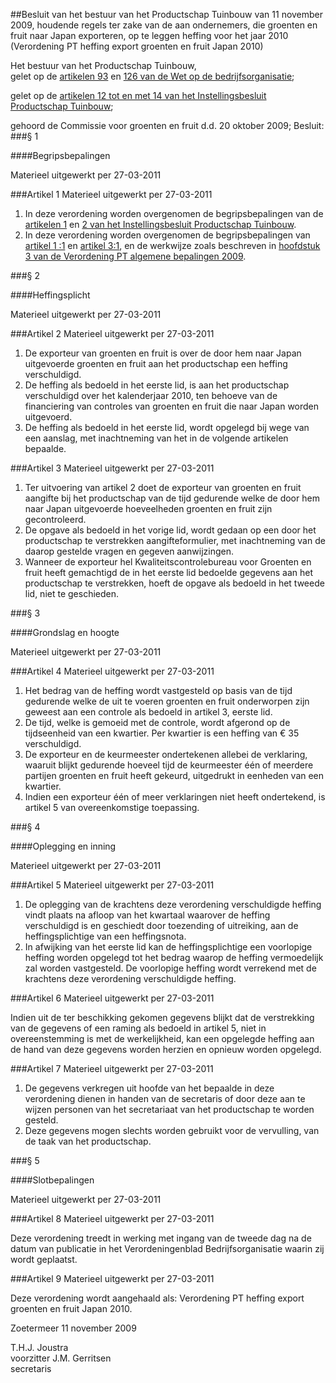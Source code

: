 <meta http-equiv='Content-Type' content='text/html; charset=utf-8' />

##Besluit van het bestuur van het Productschap Tuinbouw van 11 november 2009, houdende regels ter zake van de aan ondernemers, die groenten en fruit naar Japan exporteren, op te leggen heffing voor het jaar 2010 (Verordening PT heffing export groenten en fruit Japan 2010) 

Het bestuur van het Productschap Tuinbouw,  
gelet op de [artikelen 93](../../../../../../../../../../../wet/wet/op/de/bedrijfsorganisatie/BWBR0002058/README.md) en [126 van de Wet op de bedrijfsorganisatie](../../../../../../../../../../../wet/wet/op/de/bedrijfsorganisatie/BWBR0002058/README.md);

gelet op de [artikelen 12 tot en met 14 van het Instellingsbesluit Productschap Tuinbouw](../../../../../../../../../../../AMvB/instellingsbesluit/productschap/tuinbouw/BWBR0016235/README.md);

gehoord de Commissie voor groenten en fruit d.d. 20 oktober 2009;
Besluit:    
###§ 1 

####Begripsbepalingen

Materieel uitgewerkt per 27-03-2011 

###Artikel 1 
Materieel uitgewerkt per 27-03-2011 

1. In deze verordening worden overgenomen de begripsbepalingen van de [artikelen 1](../../../../../../../../../../../AMvB/instellingsbesluit/productschap/tuinbouw/BWBR0016235/README.md) en [2 van het Instellingsbesluit Productschap Tuinbouw](../../../../../../../../../../../AMvB/instellingsbesluit/productschap/tuinbouw/BWBR0016235/README.md). 
2. In deze verordening worden overgenomen de begripsbepalingen van [artikel 1 :1](../../../../../../../../../../../pbo/verordening/pt/algemene/bepalingen/2009/BWBR0027562/README.md) en [artikel 3:1](../../../../../../../../../../../pbo/verordening/pt/algemene/bepalingen/2009/BWBR0027562/README.md), en de werkwijze zoals beschreven in [hoofdstuk 3 van de Verordening PT algemene bepalingen 2009](../../../../../../../../../../../pbo/verordening/pt/algemene/bepalingen/2009/BWBR0027562/README.md).  

###§ 2 

####Heffingsplicht

Materieel uitgewerkt per 27-03-2011 

###Artikel 2 
Materieel uitgewerkt per 27-03-2011 

1. De exporteur van groenten en fruit is over de door hem naar Japan uitgevoerde groenten en fruit aan het productschap een heffing verschuldigd. 
2. De heffing als bedoeld in het eerste lid, is aan het productschap verschuldigd over het kalenderjaar 2010, ten behoeve van de financiering van controles van groenten en fruit die naar Japan worden uitgevoerd.
3. De heffing als bedoeld in het eerste lid, wordt opgelegd bij wege van een aanslag, met inachtneming van het in de volgende artikelen bepaalde.

###Artikel 3 
Materieel uitgewerkt per 27-03-2011 

1. Ter uitvoering van artikel 2 doet de exporteur van groenten en fruit aangifte bij het productschap van de tijd gedurende welke de door hem naar Japan uitgevoerde hoeveelheden groenten en fruit zijn gecontroleerd. 
2. De opgave als bedoeld in het vorige lid, wordt gedaan op een door het productschap te verstrekken aangifteformulier, met inachtneming van de daarop gestelde vragen en gegeven aanwijzingen. 
3. Wanneer de exporteur hel Kwaliteitscontrolebureau voor Groenten en fruit heeft gemachtigd de in het eerste lid bedoelde gegevens aan het productschap te verstrekken, hoeft de opgave als bedoeld in het tweede lid, niet te geschieden. 

###§ 3 

####Grondslag en hoogte

Materieel uitgewerkt per 27-03-2011 

###Artikel 4 
Materieel uitgewerkt per 27-03-2011 

1. Het bedrag van de heffing wordt vastgesteld op basis van de tijd gedurende welke de uit te voeren groenten en fruit onderworpen zijn geweest aan een controle als bedoeld in artikel 3, eerste lid. 
2. De tijd, welke is gemoeid met de controle, wordt afgerond op de tijdseenheid van een kwartier. Per kwartier is een heffing van € 35 verschuldigd.
3. De exporteur en de keurmeester ondertekenen allebei de verklaring, waaruit blijkt gedurende hoeveel tijd de keurmeester één of meerdere partijen groenten en fruit heeft gekeurd, uitgedrukt in eenheden van een kwartier.
4. Indien een exporteur één of meer verklaringen niet heeft ondertekend, is artikel 5 van overeenkomstige toepassing.

###§ 4 

####Oplegging en inning

Materieel uitgewerkt per 27-03-2011 

###Artikel 5 
Materieel uitgewerkt per 27-03-2011 

1. De oplegging van de krachtens deze verordening verschuldigde heffing vindt plaats na afloop van het kwartaal waarover de heffing verschuldigd is en geschiedt door toezending of uitreiking, aan de heffingsplichtige van een heffingsnota. 
2. In afwijking van het eerste lid kan de heffingsplichtige een voorlopige heffing worden opgelegd tot het bedrag waarop de heffing vermoedelijk zal worden vastgesteld. De voorlopige heffing wordt verrekend met de krachtens deze verordening verschuldigde heffing. 

###Artikel 6 
Materieel uitgewerkt per 27-03-2011 

Indien uit de ter beschikking gekomen gegevens blijkt dat de verstrekking van de gegevens of een raming als bedoeld in artikel 5, niet in overeenstemming is met de werkelijkheid, kan een opgelegde heffing aan de hand van deze gegevens worden herzien en opnieuw worden opgelegd. 

###Artikel 7 
Materieel uitgewerkt per 27-03-2011 

1. De gegevens verkregen uit hoofde van het bepaalde in deze verordening dienen in handen van de secretaris of door deze aan te wijzen personen van het secretariaat van het productschap te worden gesteld. 
2. Deze gegevens mogen slechts worden gebruikt voor de vervulling, van de taak van het productschap. 

###§ 5 

####Slotbepalingen

Materieel uitgewerkt per 27-03-2011 

###Artikel 8 
Materieel uitgewerkt per 27-03-2011 

Deze verordening treedt in werking met ingang van de tweede dag na de datum van publicatie in het Verordeningenblad Bedrijfsorganisatie waarin zij wordt geplaatst. 

###Artikel 9 
Materieel uitgewerkt per 27-03-2011 

Deze verordening wordt aangehaald als: Verordening PT heffing export groenten en fruit Japan 2010. 

Zoetermeer 
11 november 2009   

T.H.J. Joustra  
voorzitter 
J.M. Gerritsen  
secretaris    
